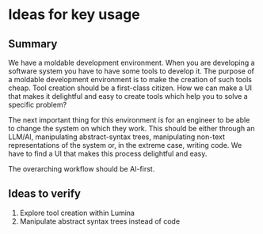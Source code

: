 # Ideas for key usage

## Summary

We have a moldable development environment. When you are developing a software system you have to have
some tools to develop it. The purpose of a moldable development environment is to make the creation of
such tools cheap. Tool creation should be a first-class citizen. How we can make a UI that makes it
delightful and easy to create tools which help you to solve a specific problem?

The next important thing for this environment is for an engineer to be able to change the system on
which they work. This should be either through an LLM/AI, manipulating abstract-syntax trees,
manipulating non-text representations of the system or, in the extreme case, writing code. We have to
find a UI that makes this process delightful and easy.

The overarching workflow should be AI-first.

## Ideas to verify

1. Explore tool creation within Lumina
2. Manipulate abstract syntax trees instead of code

